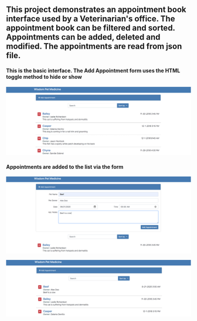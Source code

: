 <h2> This project demonstrates an appointment book interface used by a Veterinarian's office. The appointment book can be filtered and sorted. Appointments can be added, deleted and modified. The appointments are read from json file. </h2>


<h4>This is the basic interface. The Add Appointment form uses the HTML toggle method to hide or show</h4>

![image_1](https://github.com/a-rhodes-vcu/Appointment_book_interface_with_Angular/blob/master/images/Screen%20Shot%202020-09-07%20at%2011.54.59%20AM.png)

<h4>Appointments are added to the list via the form </h4>

![image_2](https://github.com/a-rhodes-vcu/Appointment_book_interface_with_Angular/blob/master/images/Screen%20Shot%202020-09-07%20at%2011.55.35%20AM.png)

![image_3](https://github.com/a-rhodes-vcu/Appointment_book_interface_with_Angular/blob/master/images/Screen%20Shot%202020-09-07%20at%2011.55.43%20AM.png)
